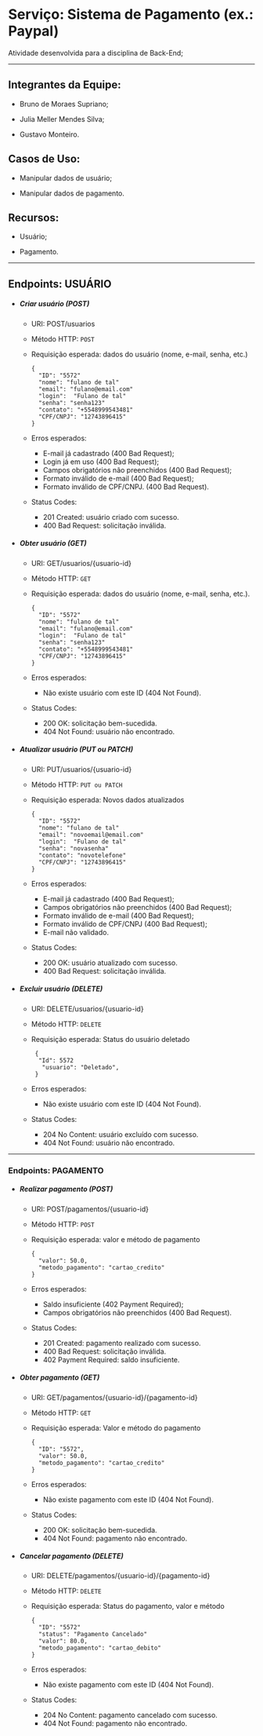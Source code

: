 # Serviço: Sistema de Pagamento (ex.: Paypal)

Atividade desenvolvida para a disciplina de Back-End;

---

## Integrantes da Equipe:

- Bruno de Moraes Supriano;

- Julia Meller Mendes Silva;

- Gustavo Monteiro.

## Casos de Uso:

- Manipular dados de usuário;

- Manipular dados de pagamento.

## Recursos:

- Usuário;

- Pagamento.

---

## Endpoints: USUÁRIO

- ##### Criar usuário (POST)
  
  - URI: POST/usuarios
  
  - Método HTTP: `POST`
  
  - Requisição esperada: dados do usuário (nome, e-mail, senha, etc.)
    
    ```json5
    {
      "ID": "5572" 
      "nome": "fulano de tal"
      "email": "fulano@email.com"
      "login":  "Fulano de tal"
      "senha": "senha123"
      "contato": "+5548999543481"
      "CPF/CNPJ": "12743896415"
    }
    ```
  
  - Erros esperados:
    
    - E-mail já cadastrado (400 Bad Request);
    - Login já em uso (400 Bad Request);
    - Campos obrigatórios não preenchidos (400 Bad Request);
    - Formato inválido de e-mail (400 Bad Request);
    - Formato inválido de CPF/CNPJ. (400 Bad Request).
  
  - Status Codes:
    
    - 201 Created: usuário criado com sucesso.
    - 400 Bad Request: solicitação inválida.

- ##### Obter usuário (GET)
  
  - URI: GET/usuarios/{usuario-id}
  
  - Método HTTP: `GET`
  
  - Requisição esperada: dados do usuário (nome, e-mail, senha, etc.).
    
    ```json5
    {
      "ID": "5572" 
      "nome": "fulano de tal"
      "email": "fulano@email.com"
      "login":  "Fulano de tal"
      "senha": "senha123"
      "contato": "+5548999543481"
      "CPF/CNPJ": "12743896415"
    }
    ```
  
  - Erros esperados:
    
    - Não existe usuário com este ID (404 Not Found).
  
  - Status Codes:
    
    - 200 OK: solicitação bem-sucedida.
    - 404 Not Found: usuário não encontrado.

- ##### Atualizar usuário (PUT ou PATCH)
  
  - URI: PUT/usuarios/{usuario-id}
  
  - Método HTTP: `PUT ou PATCH`
  
  - Requisição esperada: Novos dados atualizados
    
    ```json5
    {
      "ID": "5572"
      "nome": "fulano de tal"
      "email": "novoemail@email.com"
      "login":  "Fulano de tal"
      "senha": "novasenha"
      "contato": "novotelefone"
      "CPF/CNPJ": "12743896415"
    }
    ```
  
  - Erros esperados:
    
    - E-mail já cadastrado (400 Bad Request);
    - Campos obrigatórios não preenchidos (400 Bad Request);
    - Formato inválido de e-mail (400 Bad Request);
    - Formato inválido de CPF/CNPJ (400 Bad Request);
    - E-mail não validado.
  
  - Status Codes:
    
    - 200 OK: usuário atualizado com sucesso.
    - 400 Bad Request: solicitação inválida.

- ##### Excluir usuário (DELETE)
  
  - URI: DELETE/usuarios/{usuario-id}
  
  - Método HTTP: `DELETE`
  
  - Requisição esperada: Status do usuário deletado
    
    ```json5
     {
      "Id": 5572
       "usuario": "Deletado",
     }
    ```
  
  - Erros esperados:
    
    - Não existe usuário com este ID (404 Not Found).
  
  - Status Codes:
    
    - 204 No Content: usuário excluído com sucesso.
    - 404 Not Found: usuário não encontrado.

---

### Endpoints: PAGAMENTO

- ##### Realizar pagamento (POST)
  
  - URI: POST/pagamentos/{usuario-id}
  
  - Método HTTP: `POST`
  
  - Requisição esperada: valor e método de pagamento
    
    ```json5
    {
      "valor": 50.0,
      "metodo_pagamento": "cartao_credito"
    }
    ```
  
  - Erros esperados:

    - Saldo insuficiente (402 Payment Required);
    - Campos obrigatórios não preenchidos (400 Bad Request).
  
  - Status Codes:
    
    - 201 Created: pagamento realizado com sucesso.
    - 400 Bad Request: solicitação inválida.
    - 402 Payment Required: saldo insuficiente.

- ##### Obter pagamento (GET)
  
  - URI: GET/pagamentos/{usuario-id}/{pagamento-id}
  
  - Método HTTP: `GET`
  
  - Requisição esperada: Valor e método do pagamento
    
    ```json5
    {
      "ID": "5572",
      "valor": 50.0,
      "metodo_pagamento": "cartao_credito"
    }
    ```
  
  - Erros esperados:
    
    - Não existe pagamento com este ID (404 Not Found).
  
  - Status Codes:
    
    - 200 OK: solicitação bem-sucedida.
    - 404 Not Found: pagamento não encontrado.

- ##### Cancelar pagamento (DELETE)
  
  - URI: DELETE/pagamentos/{usuario-id}/{pagamento-id}
  
  - Método HTTP: `DELETE`
  
  - Requisição esperada: Status do pagamento, valor e método
    
    ```json5
    {
      "ID": "5572"
      "status": "Pagamento Cancelado"
      "valor": 80.0,
      "metodo_pagamento": "cartao_debito"
    }
    ```
  
  - Erros esperados:
    
    - Não existe pagamento com este ID (404 Not Found).
  
  - Status Codes:
    
    - 204 No Content: pagamento cancelado com sucesso.
    - 404 Not Found: pagamento não encontrado.
